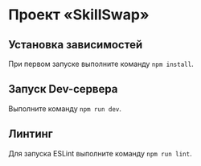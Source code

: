 # Проект «SkillSwap»

## Установка зависимостей

При первом запуске выполните команду `npm install`.

## Запуск Dev-сервера

Выполните команду `npm run dev`.

## Линтинг

Для запуска ESLint выполните команду `npm run lint`.